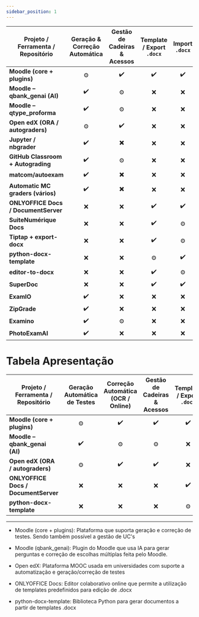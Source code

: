 ```yaml
---
sidebar_position: 1
---
```


| Projeto / Ferramenta / Repositório   | Geração & Correção Automática | Gestão de Cadeiras & Acessos | Template / Export `.docx` | Import `.docx` |
| ------------------------------------ | :---------------------------: | :--------------------------: | :-----------------------: | :------------: |
| **Moodle (core + plugins)**          |              ⚙️               |              ✔️              |            ✔️             |       ✔️       |
| **Moodle – qbank_genai (AI)**        |              ✔️               |              ⚙️              |            ❌             |       ❌       |
| **Moodle – qtype_proforma**          |              ✔️               |              ⚙️              |            ❌             |       ❌       |
| **Open edX (ORA / autograders)**     |              ⚙️               |              ✔️              |            ❌             |       ❌       |
| **Jupyter / nbgrader**               |              ✔️               |              ✖️              |            ❌             |       ❌       |
| **GitHub Classroom + Autograding**   |              ✔️               |              ⚙️              |            ❌             |       ❌       |
| **matcom/autoexam**                  |              ✔️               |              ✖️              |            ❌             |       ❌       |
| **Automatic MC graders (vários)**    |              ✔️               |              ✖️              |            ❌             |       ❌       |
| **ONLYOFFICE Docs / DocumentServer** |              ❌               |              ❌              |            ✔️             |       ✔️       |
| **SuiteNumérique Docs**              |              ❌               |              ❌              |            ✔️             |       ⚙️       |
| **Tiptap + export-docx**             |              ❌               |              ❌              |            ✔️             |       ⚙️       |
| **python-docx-template**             |              ❌               |              ❌              |            ⚙️             |       ✔️       |
| **editor-to-docx**                   |              ❌               |              ❌              |            ✔️             |       ⚙️       |
| **SuperDoc**                         |              ❌               |              ❌              |            ✔️             |       ✔️       |
| **ExamIO**                           |              ✔️               |              ❌              |            ❌             |       ❌       |
| **ZipGrade**                         |              ✔️               |              ❌              |            ❌             |       ❌       |
| **Examino**                          |              ✔️               |              ⚙️              |            ❌             |       ❌       |
| **PhotoExamAI**                      |              ✔️               |              ❌              |            ❌             |       ❌       |

# Tabela Apresentação

| Projeto / Ferramenta / Repositório   | Geração Automática de Testes | Correção Automática (OCR / Online) | Gestão de Cadeiras & Acessos | Template / Export `.docx` | Import `.docx` |
| ------------------------------------ | :--------------------------: | :--------------------------------: | :--------------------------: | :-----------------------: | :------------: |
| **Moodle (core + plugins)**          |              ⚙️              |                 ✔️                 |              ✔️              |            ✔️             |       ✔️       |
| **Moodle – qbank_genai (AI)**        |              ✔️              |                 ⚙️                 |              ⚙️              |            ❌             |       ❌       |
| **Open edX (ORA / autograders)**     |              ⚙️              |                 ✔️                 |              ✔️              |            ❌             |       ❌       |
| **ONLYOFFICE Docs / DocumentServer** |              ❌              |                 ❌                 |              ❌              |            ✔️             |       ✔️       |
| **python-docx-template**             |              ❌              |                 ❌                 |              ❌              |            ⚙️             |       ✔️       |

---

- Moodle (core + plugins): Plataforma que suporta geração e correção de testes. Sendo também possível a gestão de UC's

- Moodle (qbank_genai): Plugin do Moodle que usa IA para gerar perguntas e correção de escolhas múltiplas feita pelo Moodle.

- Open edX: Plataforma MOOC usada em universidades com suporte a automatização e geração/correção de testes

- ONLYOFFICE Docs: Editor colaborativo online que permite a utilização de templates predefinidos para edição de .docx

- python-docx-template: Biblioteca Python para gerar documentos a partir de templates .docx

